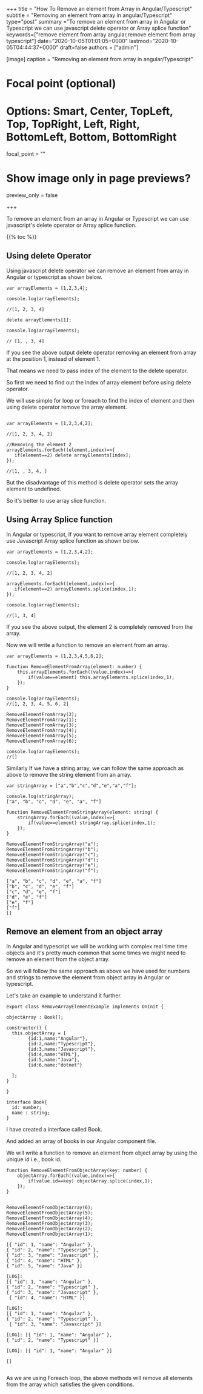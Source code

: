 +++
title = "How To Remove an element from Array in Angular/Typescript"
subtitle = "Removing an element from array in angular/Typescript"
type="post"
summary ="To remove an element from array in Angular or Typescript we can use javascript delete operator or Array splice function"
keywords=["remove element from array angular,remove element from array typescript"]
date="2020-10-05T01:01:05+0000"
lastmod="2020-10-05T04:44:37+0000"
draft=false
authors = ["admin"]

[image]
  caption = "Removing an element from array in angular/Typescript"

  # Focal point (optional)
  # Options: Smart, Center, TopLeft, Top, TopRight, Left, Right, BottomLeft, Bottom, BottomRight
  focal_point = ""

  # Show image only in page previews?
  preview_only = false

+++

To remove an element from an array in Angular or Typescript we can use javascript's delete operator or Array splice function.

{{% toc %}}

## Using delete Operator

Using javascript delete operator we can remove an element from array in Angular or typescript as shown below.

```
var arrayElements = [1,2,3,4];

console.log(arrayElements);

//[1, 2, 3, 4] 

delete arrayElements[1];

console.log(arrayElements);

// [1, , 3, 4] 
```

If you see the above output delete operator removing an element from array at the position 1, instead of element 1.

That means we need to pass index of the element to the delete operator.

So first we need to find out the index of array element before using delete operator.

We will use simple for loop or foreach to find the index of element and then using delete operator remove the array element.

```

var arrayElements = [1,2,3,4,2];

//[1, 2, 3, 4, 2]

//Removing the element 2
arrayElements.forEach((element,index)=>{
   if(element==2) delete arrayElements[index];
});

//[1, , 3, 4, ] 

```

But the disadvantage of this method is delete operator sets the array element to undefined.

So it's better to use array slice function.

## Using Array Splice function

In Angular or typescript, If you want to remove array element completely use Javascript Array splice function as shown below.

```
var arrayElements = [1,2,3,4,2];

console.log(arrayElements);

//[1, 2, 3, 4, 2] 

arrayElements.forEach((element,index)=>{
   if(element==2) arrayElements.splice(index,1);
});

console.log(arrayElements);

//[1, 3, 4]
```

If you see the above output, the element 2 is completely removed from the array.

Now we will write a function to remove an element from an array.

```
var arrayElements = [1,2,3,4,5,6,2];

function RemoveElementFromArray(element: number) {
    this.arrayElements.forEach((value,index)=>{
        if(value==element) this.arrayElements.splice(index,1);
    });
}

console.log(arrayElements);
//[1, 2, 3, 4, 5, 6, 2] 

RemoveElementFromArray(2);
RemoveElementFromArray(1);
RemoveElementFromArray(3);
RemoveElementFromArray(4);
RemoveElementFromArray(5);
RemoveElementFromArray(6);

console.log(arrayElements);
//[]

```

Similarly If we have a string array, we can follow the same approach as above to remove the string element from an array.

```
var stringArray = ["a","b","c","d","e","a","f"];

console.log(stringArray);
["a", "b", "c", "d", "e", "a", "f"] 

function RemoveElementFromStringArray(element: string) {
    stringArray.forEach((value,index)=>{
        if(value==element) stringArray.splice(index,1);
    });
}

RemoveElementFromStringArray("a");
RemoveElementFromStringArray("b");
RemoveElementFromStringArray("c");
RemoveElementFromStringArray("d");
RemoveElementFromStringArray("e");
RemoveElementFromStringArray("f");

["a", "b", "c", "d", "e", "a", "f"] 
["b", "c", "d", "e", "f"] 
["c", "d", "e", "f"] 
["d", "e", "f"] 
["e", "f"] 
["f"]  
[] 

```

## Remove an element from an object array

In Angular and typescript we will be working with complex real time time objects and it's pretty much common that some times we might need to remove an element from the object array.

So we will follow the same approach as above we have used for numbers and strings to remove the element from object array in Angular or typescript.

Let's take an example to understand it further.

```
export class RemoveArrayElementExample implements OnInit {

objectArray : Book[];

constructor() { 
  this.objectArray = [
        {id:1,name:"Angular"},
        {id:2,name:"Typescript"},
        {id:3,name:"Javascript"},
        {id:4,name:"HTML"},
        {id:5,name:"Java"},
        {id:6,name:"dotnet"}

  ];
}

}

interface Book{
  id: number;
  name : string;
}
```

I have created a interface called Book. 

And added an array of books in our Angular component file.

We will write a function to remove an element from object array by using the unique id i.e., book id.

```
function RemoveElementFromObjectArray(key: number) {
    objectArray.forEach((value,index)=>{
        if(value.id==key) objectArray.splice(index,1);
    });
} 


RemoveElementFromObjectArray(6);
RemoveElementFromObjectArray(5);
RemoveElementFromObjectArray(4);
RemoveElementFromObjectArray(3);
RemoveElementFromObjectArray(2);
RemoveElementFromObjectArray(1);

[{ "id": 1, "name": "Angular" }, 
{ "id": 2, "name": "Typescript" }, 
{ "id": 3, "name": "Javascript" }, 
{ "id": 4, "name": "HTML" }, 
{ "id": 5, "name": "Java" }] 

[LOG]: 
[{ "id": 1, "name": "Angular" }, 
{ "id": 2, "name": "Typescript" }, 
{ "id": 3, "name": "Javascript" },
 { "id": 4, "name": "HTML" }] 

[LOG]: 
[{ "id": 1, "name": "Angular" }, 
{ "id": 2, "name": "Typescript" },
 { "id": 3, "name": "Javascript" }]

[LOG]: [{ "id": 1, "name": "Angular" }, 
{ "id": 2, "name": "Typescript" }] 

[LOG]: [{ "id": 1, "name": "Angular" }] 

[] 


```

As we are using Foreach loop, the above methods will remove all elements from the array which satisfies the given conditions.
